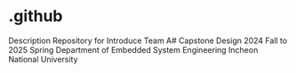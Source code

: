 # .github
Description Repository for Introduce Team A#
Capstone Design 2024 Fall to 2025 Spring
Department of Embedded System Engineering
Incheon National University


